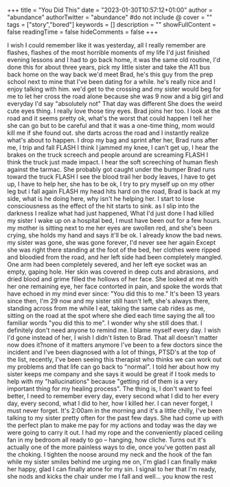 +++
title = "You Did This"
date = "2023-01-30T10:57:12+01:00"
author = "abundance"
authorTwitter = "abundance" #do not include @
cover = ""
tags = ["story","bored"]
keywords = []
description = ""
showFullContent = false
readingTime = false
hideComments = false
+++

I wish I could remember like it was yesterday, all I really remember are flashes, flashes of the most
horrible moments of my life
I'd just finished evening lessons and I had to go back home, it was the same old routine, I'd done this
for about three years, pick my little sister and take the A11 bus back home
on the way back we'd meet Brad, he's this guy from the prep school next to mine that I've been dating
for a while. he's really nice and I enjoy talking with him. we'd get to the crossing and my sister would
beg for me to let her cross the road alone because she was 9 now and a big girl and everyday I'd say
"absolutely not"
That day was different
She does the weird cute eyes thing. I really love those tiny eyes. Brad joins her too. I look at the road
and it seems pretty ok, what's the worst that could happen
I tell her she can go but to be careful and that it was a one-time thing, mom would kill me if she found
out.
she darts across the road and I instantly realize what's about to happen. I drop my bag and sprint
after her, Brad runs after me,
I trip and fall
FLASH
I think I jammed my knee, I can't get up, I hear the brakes on the truck screech and people around are
screaming
FLASH
I think the truck just made impact. I hear the soft screeching of human flesh against the tarmac. She
probably got caught under the bumper
Brad runs toward the truck
FLASH
I see the blood trail her body leaves, I have to get up, I have to help her, she has to be ok,
I try to pry myself up on my other leg but i fall again
FLASH
my head hits hard on the road, Brad is back at my side, what is he doing here, why isn't he helping
her. I start to lose consciousness as the effect of the hit starts
to sink. as I slip into the darkness I realize what had just happened, What I'd just done
I had killed my sister
I wake up on a hospital bed, I must have been out for a few hours. my mother is sitting next to me her
eyes are swollen red, and she's been crying, she holds my hand and says
it'll be ok. I already know the bad news. my sister was gone, she was gone forever, I'd never see her
again
Except she was right there
standing at the foot of the bed, her clothes were ripped and bloodied from the road, and her left side
had been completely mangled. One arm had been completely severed, and her left eye socket was an
empty, gaping hole. Her skin was covered in deep cuts and abrasions, and dried blood and grime filled
the hollows of her face. She looked at me with her one remaining eye, her face contorted in pain, and
spoke the words that have echoed in my mind ever since: "You did this to me."
It's been 13 years since then, I'm 29 now and my sister still hasn't left, she's always there, standing
across from me while I eat, taking the same cab rides as me, sitting on the road at the spot where she
died each time saying the all too familiar words "you did this to me".
I wonder why she still does that. I definitely don't need anyone to remind me. I blame myself every
day. I wish I'd gone instead of her,
I wish I didn't listen to Brad. That all doesn't matter now does it?none of it matters anymore
I've been to a few doctors since the incident and I've been diagnosed with a lot of things, PTSD's at
the top of the list, recently, I've been seeing this therapist
who thinks we can work out my problems and that life can go back to "normal". I told her about how
my sister keeps me company and she says it would be great if I took meds
to help with my "hallucinations" because "getting rid of them is a very important thing for my healing
process". The thing is, I don't want to feel better, I need to remember every day, every second what I
did to her every day, every second, what I did to her, how I killed her. I can never forget, I must never
forget.
It's 2:00am in the morning and it's a little chilly, I've been talking to my sister pretty often for the past
few days. She had come up with the perfect plan to make me pay for my actions and today was the
day we were going to carry it out. I had my rope and the conveniently placed ceiling fan in my
bedroom all ready to go – hanging, how cliche. Turns out it's actually one of the more painless ways
to die, once you've gotten past all the choking. I tighten the noose around my neck and the hook of
the fan while my sister smiles behind me urging me on, I'm glad I can finally make her happy, glad I
can finally atone for my sin. I signal to her that I'm ready, she nods and kicks the chair under me
I fall and well...
you know the rest
